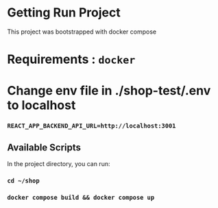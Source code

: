 # Getting Run Project 

This project was bootstrapped with docker compose

# Requirements : `docker` 

# Change env file in ./shop-test/.env to localhost

### `REACT_APP_BACKEND_API_URL=http://localhost:3001`

## Available Scripts

In the project directory, you can run:

### `cd ~/shop`

### `docker compose build && docker compose up`


